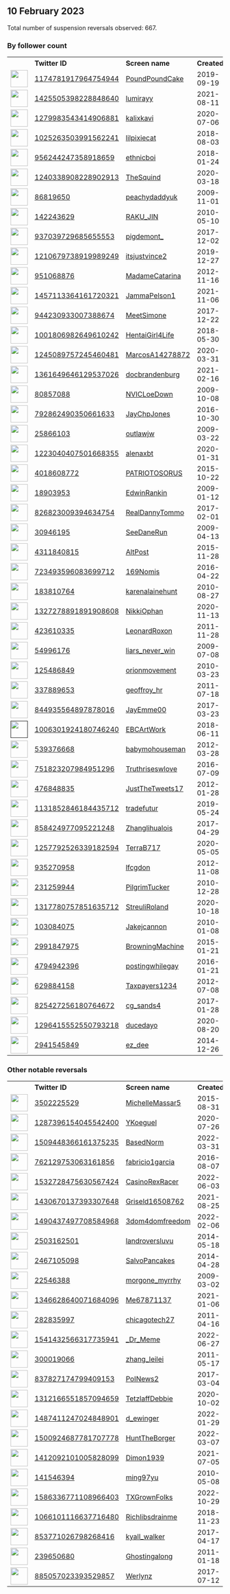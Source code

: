 
## 10 February 2023
Total number of suspension reversals observed: 667.

### By follower count
<table><tr><th></th><th align="left">Twitter ID</th><th align="left">Screen name</th>
<th align="left">Created</th><th align="left">Status</th><th align="left">Suspended</th><th align="left">Followers</th>
<tr><td><a href="https://pbs.twimg.com/profile_images/1268691638785847297/aQXld778_normal.jpg"><img src="https://pbs.twimg.com/profile_images/1268691638785847297/aQXld778_normal.jpg" width="40px" height="40px" align="center"/></a></td><td><a href="https://twitter.com/intent/user?user_id=1174781917964754944">1174781917964754944</a></td><td><a href="https://twitter.com/PoundPoundCake">PoundPoundCake</a></td><td>2019-09-19</td><td align="center"></td><td>2023-02-06</td><td>192456</td></tr>
<tr><td><a href="https://pbs.twimg.com/profile_images/1597774373691174913/7oBX4706_normal.jpg"><img src="https://pbs.twimg.com/profile_images/1597774373691174913/7oBX4706_normal.jpg" width="40px" height="40px" align="center"/></a></td><td><a href="https://twitter.com/intent/user?user_id=1425505398228848640">1425505398228848640</a></td><td><a href="https://twitter.com/lumirayy">lumirayy</a></td><td>2021-08-11</td><td align="center"></td><td>2023-02-06</td><td>139737</td></tr>
<tr><td><a href="https://pbs.twimg.com/profile_images/1633736882952757251/Btx2mRiT_normal.jpg"><img src="https://pbs.twimg.com/profile_images/1633736882952757251/Btx2mRiT_normal.jpg" width="40px" height="40px" align="center"/></a></td><td><a href="https://twitter.com/intent/user?user_id=1279983543414906881">1279983543414906881</a></td><td><a href="https://twitter.com/kalixkavi">kalixkavi</a></td><td>2020-07-06</td><td align="center">🔒</td><td>2023-02-05</td><td>131855</td></tr>
<tr><td><a href="https://pbs.twimg.com/profile_images/1620630966019538944/kJnQEyNO_normal.jpg"><img src="https://pbs.twimg.com/profile_images/1620630966019538944/kJnQEyNO_normal.jpg" width="40px" height="40px" align="center"/></a></td><td><a href="https://twitter.com/intent/user?user_id=1025263503991562241">1025263503991562241</a></td><td><a href="https://twitter.com/lilpixiecat">lilpixiecat</a></td><td>2018-08-03</td><td align="center"></td><td></td><td>61413</td></tr>
<tr><td><a href="https://pbs.twimg.com/profile_images/1376227385843060743/OySf24ZZ_normal.jpg"><img src="https://pbs.twimg.com/profile_images/1376227385843060743/OySf24ZZ_normal.jpg" width="40px" height="40px" align="center"/></a></td><td><a href="https://twitter.com/intent/user?user_id=956244247358918659">956244247358918659</a></td><td><a href="https://twitter.com/ethnicboi">ethnicboi</a></td><td>2018-01-24</td><td align="center"></td><td></td><td>46134</td></tr>
<tr><td><a href="https://pbs.twimg.com/profile_images/1315210443766423558/Do21Moo2_normal.jpg"><img src="https://pbs.twimg.com/profile_images/1315210443766423558/Do21Moo2_normal.jpg" width="40px" height="40px" align="center"/></a></td><td><a href="https://twitter.com/intent/user?user_id=1240338908228902913">1240338908228902913</a></td><td><a href="https://twitter.com/TheSquind">TheSquind</a></td><td>2020-03-18</td><td align="center"></td><td></td><td>39814</td></tr>
<tr><td><a href="https://pbs.twimg.com/profile_images/1624203215183937542/pMB6-j3J_normal.jpg"><img src="https://pbs.twimg.com/profile_images/1624203215183937542/pMB6-j3J_normal.jpg" width="40px" height="40px" align="center"/></a></td><td><a href="https://twitter.com/intent/user?user_id=86819650">86819650</a></td><td><a href="https://twitter.com/peachydaddyuk">peachydaddyuk</a></td><td>2009-11-01</td><td align="center">👋</td><td>2022-08-29</td><td>33184</td></tr>
<tr><td><a href="https://pbs.twimg.com/profile_images/1633753873797255168/xnNWjFIG_normal.jpg"><img src="https://pbs.twimg.com/profile_images/1633753873797255168/xnNWjFIG_normal.jpg" width="40px" height="40px" align="center"/></a></td><td><a href="https://twitter.com/intent/user?user_id=142243629">142243629</a></td><td><a href="https://twitter.com/RAKU_JIN">RAKU_JIN</a></td><td>2010-05-10</td><td align="center"></td><td>2022-12-16</td><td>31454</td></tr>
<tr><td><a href="https://pbs.twimg.com/profile_images/1360880893309706240/0ydS46ET_normal.jpg"><img src="https://pbs.twimg.com/profile_images/1360880893309706240/0ydS46ET_normal.jpg" width="40px" height="40px" align="center"/></a></td><td><a href="https://twitter.com/intent/user?user_id=937039729685655553">937039729685655553</a></td><td><a href="https://twitter.com/pigdemont_">pigdemont_</a></td><td>2017-12-02</td><td align="center"></td><td></td><td>30852</td></tr>
<tr><td><a href="https://pbs.twimg.com/profile_images/1622393969610039296/rdfODBok_normal.jpg"><img src="https://pbs.twimg.com/profile_images/1622393969610039296/rdfODBok_normal.jpg" width="40px" height="40px" align="center"/></a></td><td><a href="https://twitter.com/intent/user?user_id=1210679738919989249">1210679738919989249</a></td><td><a href="https://twitter.com/itsjustvince2">itsjustvince2</a></td><td>2019-12-27</td><td align="center">🔒</td><td></td><td>30831</td></tr>
<tr><td><a href="https://pbs.twimg.com/profile_images/2855225120/82946b3aa413839478503cba27ede250_normal.jpeg"><img src="https://pbs.twimg.com/profile_images/2855225120/82946b3aa413839478503cba27ede250_normal.jpeg" width="40px" height="40px" align="center"/></a></td><td><a href="https://twitter.com/intent/user?user_id=951068876">951068876</a></td><td><a href="https://twitter.com/MadameCatarina">MadameCatarina</a></td><td>2012-11-16</td><td align="center"></td><td>2023-02-05</td><td>28895</td></tr>
<tr><td><a href="https://pbs.twimg.com/profile_images/1579086723967250433/aj2IS4BQ_normal.jpg"><img src="https://pbs.twimg.com/profile_images/1579086723967250433/aj2IS4BQ_normal.jpg" width="40px" height="40px" align="center"/></a></td><td><a href="https://twitter.com/intent/user?user_id=1457113364161720321">1457113364161720321</a></td><td><a href="https://twitter.com/JammaPelson1">JammaPelson1</a></td><td>2021-11-06</td><td align="center"></td><td>2022-10-26</td><td>28000</td></tr>
<tr><td><a href="https://pbs.twimg.com/profile_images/1616659494179688449/A9PIS4Ov_normal.jpg"><img src="https://pbs.twimg.com/profile_images/1616659494179688449/A9PIS4Ov_normal.jpg" width="40px" height="40px" align="center"/></a></td><td><a href="https://twitter.com/intent/user?user_id=944230933007388674">944230933007388674</a></td><td><a href="https://twitter.com/MeetSimone">MeetSimone</a></td><td>2017-12-22</td><td align="center"></td><td></td><td>25869</td></tr>
<tr><td><a href="https://pbs.twimg.com/profile_images/1623257524903215104/qVRCYxwR_normal.jpg"><img src="https://pbs.twimg.com/profile_images/1623257524903215104/qVRCYxwR_normal.jpg" width="40px" height="40px" align="center"/></a></td><td><a href="https://twitter.com/intent/user?user_id=1001806982649610242">1001806982649610242</a></td><td><a href="https://twitter.com/HentaiGirl4Life">HentaiGirl4Life</a></td><td>2018-05-30</td><td align="center"></td><td></td><td>23870</td></tr>
<tr><td><a href="https://pbs.twimg.com/profile_images/1245090825643712516/_hVzr1YV_normal.jpg"><img src="https://pbs.twimg.com/profile_images/1245090825643712516/_hVzr1YV_normal.jpg" width="40px" height="40px" align="center"/></a></td><td><a href="https://twitter.com/intent/user?user_id=1245089757245460481">1245089757245460481</a></td><td><a href="https://twitter.com/MarcosA14278872">MarcosA14278872</a></td><td>2020-03-31</td><td align="center"></td><td>2022-07-26</td><td>23867</td></tr>
<tr><td><a href="https://pbs.twimg.com/profile_images/1361650018663473152/_wtowFVQ_normal.jpg"><img src="https://pbs.twimg.com/profile_images/1361650018663473152/_wtowFVQ_normal.jpg" width="40px" height="40px" align="center"/></a></td><td><a href="https://twitter.com/intent/user?user_id=1361649646129537026">1361649646129537026</a></td><td><a href="https://twitter.com/docbrandenburg">docbrandenburg</a></td><td>2021-02-16</td><td align="center"></td><td></td><td>22854</td></tr>
<tr><td><a href="https://pbs.twimg.com/profile_images/1908366467/nvic_LOGO_normal.jpg"><img src="https://pbs.twimg.com/profile_images/1908366467/nvic_LOGO_normal.jpg" width="40px" height="40px" align="center"/></a></td><td><a href="https://twitter.com/intent/user?user_id=80857088">80857088</a></td><td><a href="https://twitter.com/NVICLoeDown">NVICLoeDown</a></td><td>2009-10-08</td><td align="center"></td><td></td><td>21065</td></tr>
<tr><td><a href="https://pbs.twimg.com/profile_images/1628865278330142720/bXknYCT5_normal.jpg"><img src="https://pbs.twimg.com/profile_images/1628865278330142720/bXknYCT5_normal.jpg" width="40px" height="40px" align="center"/></a></td><td><a href="https://twitter.com/intent/user?user_id=792862490350661633">792862490350661633</a></td><td><a href="https://twitter.com/JayChpJones">JayChpJones</a></td><td>2016-10-30</td><td align="center"></td><td>2022-07-16</td><td>18965</td></tr>
<tr><td><a href="https://pbs.twimg.com/profile_images/1210281549473517569/CZWCtsro_normal.png"><img src="https://pbs.twimg.com/profile_images/1210281549473517569/CZWCtsro_normal.png" width="40px" height="40px" align="center"/></a></td><td><a href="https://twitter.com/intent/user?user_id=25866103">25866103</a></td><td><a href="https://twitter.com/outlawjw">outlawjw</a></td><td>2009-03-22</td><td align="center"></td><td></td><td>18417</td></tr>
<tr><td><a href="https://pbs.twimg.com/profile_images/1623455229797621760/7KFH_Sr0_normal.jpg"><img src="https://pbs.twimg.com/profile_images/1623455229797621760/7KFH_Sr0_normal.jpg" width="40px" height="40px" align="center"/></a></td><td><a href="https://twitter.com/intent/user?user_id=1223040407501668355">1223040407501668355</a></td><td><a href="https://twitter.com/alenaxbt">alenaxbt</a></td><td>2020-01-31</td><td align="center">🚫</td><td></td><td>18179</td></tr>
<tr><td><a href="https://pbs.twimg.com/profile_images/701173959027466240/OBmzrI2y_normal.jpg"><img src="https://pbs.twimg.com/profile_images/701173959027466240/OBmzrI2y_normal.jpg" width="40px" height="40px" align="center"/></a></td><td><a href="https://twitter.com/intent/user?user_id=4018608772">4018608772</a></td><td><a href="https://twitter.com/PATRIOTOSORUS">PATRIOTOSORUS</a></td><td>2015-10-22</td><td align="center">🚫</td><td>2022-04-25</td><td>17453</td></tr>
<tr><td><a href="https://pbs.twimg.com/profile_images/1369340964972691461/ASb2U5sm_normal.jpg"><img src="https://pbs.twimg.com/profile_images/1369340964972691461/ASb2U5sm_normal.jpg" width="40px" height="40px" align="center"/></a></td><td><a href="https://twitter.com/intent/user?user_id=18903953">18903953</a></td><td><a href="https://twitter.com/EdwinRankin">EdwinRankin</a></td><td>2009-01-12</td><td align="center"></td><td></td><td>15812</td></tr>
<tr><td><a href="https://pbs.twimg.com/profile_images/1211062932475392001/xOEURJcR_normal.jpg"><img src="https://pbs.twimg.com/profile_images/1211062932475392001/xOEURJcR_normal.jpg" width="40px" height="40px" align="center"/></a></td><td><a href="https://twitter.com/intent/user?user_id=826823009394634754">826823009394634754</a></td><td><a href="https://twitter.com/RealDannyTommo">RealDannyTommo</a></td><td>2017-02-01</td><td align="center"></td><td></td><td>15372</td></tr>
<tr><td><a href="https://pbs.twimg.com/profile_images/378800000515895581/0573b1504c7ec84c5c2d0e426f2474cd_normal.jpeg"><img src="https://pbs.twimg.com/profile_images/378800000515895581/0573b1504c7ec84c5c2d0e426f2474cd_normal.jpeg" width="40px" height="40px" align="center"/></a></td><td><a href="https://twitter.com/intent/user?user_id=30946195">30946195</a></td><td><a href="https://twitter.com/SeeDaneRun">SeeDaneRun</a></td><td>2009-04-13</td><td align="center"></td><td></td><td>14477</td></tr>
<tr><td><a href="https://pbs.twimg.com/profile_images/1228189843554856960/ALLJRAru_normal.jpg"><img src="https://pbs.twimg.com/profile_images/1228189843554856960/ALLJRAru_normal.jpg" width="40px" height="40px" align="center"/></a></td><td><a href="https://twitter.com/intent/user?user_id=4311840815">4311840815</a></td><td><a href="https://twitter.com/AltPost">AltPost</a></td><td>2015-11-28</td><td align="center"></td><td></td><td>13593</td></tr>
<tr><td><a href="https://pbs.twimg.com/profile_images/1624687716112662533/MBtfe-S4_normal.jpg"><img src="https://pbs.twimg.com/profile_images/1624687716112662533/MBtfe-S4_normal.jpg" width="40px" height="40px" align="center"/></a></td><td><a href="https://twitter.com/intent/user?user_id=723493596083699712">723493596083699712</a></td><td><a href="https://twitter.com/169Nomis">169Nomis</a></td><td>2016-04-22</td><td align="center"></td><td></td><td>13077</td></tr>
<tr><td><a href="https://pbs.twimg.com/profile_images/1378172577361842182/KoIPDDMf_normal.jpg"><img src="https://pbs.twimg.com/profile_images/1378172577361842182/KoIPDDMf_normal.jpg" width="40px" height="40px" align="center"/></a></td><td><a href="https://twitter.com/intent/user?user_id=183810764">183810764</a></td><td><a href="https://twitter.com/karenalainehunt">karenalainehunt</a></td><td>2010-08-27</td><td align="center"></td><td>2022-06-22</td><td>12691</td></tr>
<tr><td><a href="https://pbs.twimg.com/profile_images/1542284408794755072/4-1DUvcY_normal.jpg"><img src="https://pbs.twimg.com/profile_images/1542284408794755072/4-1DUvcY_normal.jpg" width="40px" height="40px" align="center"/></a></td><td><a href="https://twitter.com/intent/user?user_id=1327278891891908608">1327278891891908608</a></td><td><a href="https://twitter.com/NikkiOphan">NikkiOphan</a></td><td>2020-11-13</td><td align="center"></td><td>2022-09-09</td><td>12454</td></tr>
<tr><td><a href="https://pbs.twimg.com/profile_images/504275304081141761/0Gx4z1uj_normal.jpeg"><img src="https://pbs.twimg.com/profile_images/504275304081141761/0Gx4z1uj_normal.jpeg" width="40px" height="40px" align="center"/></a></td><td><a href="https://twitter.com/intent/user?user_id=423610335">423610335</a></td><td><a href="https://twitter.com/LeonardRoxon">LeonardRoxon</a></td><td>2011-11-28</td><td align="center"></td><td>2022-05-18</td><td>12055</td></tr>
<tr><td><a href="https://pbs.twimg.com/profile_images/1043192870608535552/QD7jgZaR_normal.jpg"><img src="https://pbs.twimg.com/profile_images/1043192870608535552/QD7jgZaR_normal.jpg" width="40px" height="40px" align="center"/></a></td><td><a href="https://twitter.com/intent/user?user_id=54996176">54996176</a></td><td><a href="https://twitter.com/liars_never_win">liars_never_win</a></td><td>2009-07-08</td><td align="center"></td><td></td><td>12025</td></tr>
<tr><td><a href="https://pbs.twimg.com/profile_images/1514226876700626952/idgUk7Sz_normal.jpg"><img src="https://pbs.twimg.com/profile_images/1514226876700626952/idgUk7Sz_normal.jpg" width="40px" height="40px" align="center"/></a></td><td><a href="https://twitter.com/intent/user?user_id=125486849">125486849</a></td><td><a href="https://twitter.com/orionmovement">orionmovement</a></td><td>2010-03-23</td><td align="center"></td><td>2022-04-15</td><td>11747</td></tr>
<tr><td><a href="https://pbs.twimg.com/profile_images/1625211609399365658/YT6YQpMp_normal.jpg"><img src="https://pbs.twimg.com/profile_images/1625211609399365658/YT6YQpMp_normal.jpg" width="40px" height="40px" align="center"/></a></td><td><a href="https://twitter.com/intent/user?user_id=337889653">337889653</a></td><td><a href="https://twitter.com/geoffroy_hr">geoffroy_hr</a></td><td>2011-07-18</td><td align="center"></td><td>2022-08-07</td><td>11546</td></tr>
<tr><td><a href="https://pbs.twimg.com/profile_images/935996199517143041/bTWIn_lr_normal.jpg"><img src="https://pbs.twimg.com/profile_images/935996199517143041/bTWIn_lr_normal.jpg" width="40px" height="40px" align="center"/></a></td><td><a href="https://twitter.com/intent/user?user_id=844935564897878016">844935564897878016</a></td><td><a href="https://twitter.com/JayEmme00">JayEmme00</a></td><td>2017-03-23</td><td align="center"></td><td>2023-01-30</td><td>11242</td></tr>
<tr><td><a href=""><img src="" width="40px" height="40px" align="center"/></a></td><td><a href="https://twitter.com/intent/user?user_id=1006301924180746240">1006301924180746240</a></td><td><a href="https://twitter.com/EBCArtWork">EBCArtWork</a></td><td>2018-06-11</td><td align="center"></td><td></td><td>10315</td></tr>
<tr><td><a href="https://pbs.twimg.com/profile_images/1627589221912289282/n_3uTTqZ_normal.jpg"><img src="https://pbs.twimg.com/profile_images/1627589221912289282/n_3uTTqZ_normal.jpg" width="40px" height="40px" align="center"/></a></td><td><a href="https://twitter.com/intent/user?user_id=539376668">539376668</a></td><td><a href="https://twitter.com/babymohouseman">babymohouseman</a></td><td>2012-03-28</td><td align="center"></td><td>2022-03-20</td><td>10302</td></tr>
<tr><td><a href="https://pbs.twimg.com/profile_images/774785979957862400/B55mR04P_normal.jpg"><img src="https://pbs.twimg.com/profile_images/774785979957862400/B55mR04P_normal.jpg" width="40px" height="40px" align="center"/></a></td><td><a href="https://twitter.com/intent/user?user_id=751823207984951296">751823207984951296</a></td><td><a href="https://twitter.com/Truthriseswlove">Truthriseswlove</a></td><td>2016-07-09</td><td align="center"></td><td></td><td>10273</td></tr>
<tr><td><a href="https://pbs.twimg.com/profile_images/1634321070818750465/cl3CcjKH_normal.jpg"><img src="https://pbs.twimg.com/profile_images/1634321070818750465/cl3CcjKH_normal.jpg" width="40px" height="40px" align="center"/></a></td><td><a href="https://twitter.com/intent/user?user_id=476848835">476848835</a></td><td><a href="https://twitter.com/JustTheTweets17">JustTheTweets17</a></td><td>2012-01-28</td><td align="center"></td><td>2022-04-29</td><td>10136</td></tr>
<tr><td><a href="https://pbs.twimg.com/profile_images/1441050418163773442/e3rIKxid_normal.jpg"><img src="https://pbs.twimg.com/profile_images/1441050418163773442/e3rIKxid_normal.jpg" width="40px" height="40px" align="center"/></a></td><td><a href="https://twitter.com/intent/user?user_id=1131852846184435712">1131852846184435712</a></td><td><a href="https://twitter.com/tradefutur">tradefutur</a></td><td>2019-05-24</td><td align="center"></td><td>2022-03-19</td><td>9795</td></tr>
<tr><td><a href="https://pbs.twimg.com/profile_images/1330748608094736389/nO55yjHl_normal.jpg"><img src="https://pbs.twimg.com/profile_images/1330748608094736389/nO55yjHl_normal.jpg" width="40px" height="40px" align="center"/></a></td><td><a href="https://twitter.com/intent/user?user_id=858424977095221248">858424977095221248</a></td><td><a href="https://twitter.com/Zhanglihualois">Zhanglihualois</a></td><td>2017-04-29</td><td align="center"></td><td>2023-01-18</td><td>9332</td></tr>
<tr><td><a href="https://pbs.twimg.com/profile_images/1532550817517031424/LZi0rCvn_normal.jpg"><img src="https://pbs.twimg.com/profile_images/1532550817517031424/LZi0rCvn_normal.jpg" width="40px" height="40px" align="center"/></a></td><td><a href="https://twitter.com/intent/user?user_id=1257792526339182594">1257792526339182594</a></td><td><a href="https://twitter.com/TerraB717">TerraB717</a></td><td>2020-05-05</td><td align="center">🔒</td><td>2022-07-17</td><td>9014</td></tr>
<tr><td><a href="https://pbs.twimg.com/profile_images/1620044814338211840/D2owInoH_normal.jpg"><img src="https://pbs.twimg.com/profile_images/1620044814338211840/D2owInoH_normal.jpg" width="40px" height="40px" align="center"/></a></td><td><a href="https://twitter.com/intent/user?user_id=935270958">935270958</a></td><td><a href="https://twitter.com/lfcgdon">lfcgdon</a></td><td>2012-11-08</td><td align="center"></td><td></td><td>8875</td></tr>
<tr><td><a href="https://pbs.twimg.com/profile_images/1146014546009743360/2Q9XlfgH_normal.jpg"><img src="https://pbs.twimg.com/profile_images/1146014546009743360/2Q9XlfgH_normal.jpg" width="40px" height="40px" align="center"/></a></td><td><a href="https://twitter.com/intent/user?user_id=231259944">231259944</a></td><td><a href="https://twitter.com/PilgrimTucker">PilgrimTucker</a></td><td>2010-12-28</td><td align="center"></td><td></td><td>8573</td></tr>
<tr><td><a href="https://pbs.twimg.com/profile_images/1338399281405976578/wJ7U2WtG_normal.jpg"><img src="https://pbs.twimg.com/profile_images/1338399281405976578/wJ7U2WtG_normal.jpg" width="40px" height="40px" align="center"/></a></td><td><a href="https://twitter.com/intent/user?user_id=1317780757851635712">1317780757851635712</a></td><td><a href="https://twitter.com/StreuliRoland">StreuliRoland</a></td><td>2020-10-18</td><td align="center"></td><td></td><td>8331</td></tr>
<tr><td><a href="https://pbs.twimg.com/profile_images/1439261084372766724/CnzJdShD_normal.jpg"><img src="https://pbs.twimg.com/profile_images/1439261084372766724/CnzJdShD_normal.jpg" width="40px" height="40px" align="center"/></a></td><td><a href="https://twitter.com/intent/user?user_id=103084075">103084075</a></td><td><a href="https://twitter.com/Jakejcannon">Jakejcannon</a></td><td>2010-01-08</td><td align="center"></td><td>2022-06-05</td><td>7514</td></tr>
<tr><td><a href="https://pbs.twimg.com/profile_images/759150772705566721/leiHPGz8_normal.jpg"><img src="https://pbs.twimg.com/profile_images/759150772705566721/leiHPGz8_normal.jpg" width="40px" height="40px" align="center"/></a></td><td><a href="https://twitter.com/intent/user?user_id=2991847975">2991847975</a></td><td><a href="https://twitter.com/BrowningMachine">BrowningMachine</a></td><td>2015-01-21</td><td align="center"></td><td>2022-07-16</td><td>7463</td></tr>
<tr><td><a href="https://pbs.twimg.com/profile_images/1561550152585838593/Oc5SEZWm_normal.jpg"><img src="https://pbs.twimg.com/profile_images/1561550152585838593/Oc5SEZWm_normal.jpg" width="40px" height="40px" align="center"/></a></td><td><a href="https://twitter.com/intent/user?user_id=4794942396">4794942396</a></td><td><a href="https://twitter.com/postingwhilegay">postingwhilegay</a></td><td>2016-01-21</td><td align="center"></td><td>2022-11-22</td><td>7357</td></tr>
<tr><td><a href="https://pbs.twimg.com/profile_images/759201648942153728/PH0E3qGW_normal.jpg"><img src="https://pbs.twimg.com/profile_images/759201648942153728/PH0E3qGW_normal.jpg" width="40px" height="40px" align="center"/></a></td><td><a href="https://twitter.com/intent/user?user_id=629884158">629884158</a></td><td><a href="https://twitter.com/Taxpayers1234">Taxpayers1234</a></td><td>2012-07-08</td><td align="center"></td><td>2022-08-24</td><td>7355</td></tr>
<tr><td><a href="https://pbs.twimg.com/profile_images/1634591876379742208/ze8hJrOS_normal.jpg"><img src="https://pbs.twimg.com/profile_images/1634591876379742208/ze8hJrOS_normal.jpg" width="40px" height="40px" align="center"/></a></td><td><a href="https://twitter.com/intent/user?user_id=825427256180764672">825427256180764672</a></td><td><a href="https://twitter.com/cg_sands4">cg_sands4</a></td><td>2017-01-28</td><td align="center"></td><td>2022-11-27</td><td>6931</td></tr>
<tr><td><a href="https://pbs.twimg.com/profile_images/1630927977759535107/DvW4xM0L_normal.jpg"><img src="https://pbs.twimg.com/profile_images/1630927977759535107/DvW4xM0L_normal.jpg" width="40px" height="40px" align="center"/></a></td><td><a href="https://twitter.com/intent/user?user_id=1296415552550793218">1296415552550793218</a></td><td><a href="https://twitter.com/ducedayo">ducedayo</a></td><td>2020-08-20</td><td align="center"></td><td>2023-02-03</td><td>6657</td></tr>
<tr><td><a href="https://pbs.twimg.com/profile_images/1469032069259014145/bZIQ1h-G_normal.jpg"><img src="https://pbs.twimg.com/profile_images/1469032069259014145/bZIQ1h-G_normal.jpg" width="40px" height="40px" align="center"/></a></td><td><a href="https://twitter.com/intent/user?user_id=2941545849">2941545849</a></td><td><a href="https://twitter.com/ez_dee">ez_dee</a></td><td>2014-12-26</td><td align="center"></td><td>2022-08-21</td><td>6646</td></tr>
</table>

### Other notable reversals
<table><tr><th></th><th align="left">Twitter ID</th><th align="left">Screen name</th>
<th align="left">Created</th><th align="left">Status</th><th align="left">Suspended</th><th align="left">Followers</th>
<tr><td><a href="https://pbs.twimg.com/profile_images/1624840905571147782/Af3xYuA8_normal.jpg"><img src="https://pbs.twimg.com/profile_images/1624840905571147782/Af3xYuA8_normal.jpg" width="40px" height="40px" align="center"/></a></td><td><a href="https://twitter.com/intent/user?user_id=3502225529">3502225529</a></td><td><a href="https://twitter.com/MichelleMassar5">MichelleMassar5</a></td><td>2015-08-31</td><td align="center"></td><td>2022-11-28</td><td>1963</td></tr>
<tr><td><a href="https://pbs.twimg.com/profile_images/1477918875446611968/gW6-vZRa_normal.jpg"><img src="https://pbs.twimg.com/profile_images/1477918875446611968/gW6-vZRa_normal.jpg" width="40px" height="40px" align="center"/></a></td><td><a href="https://twitter.com/intent/user?user_id=1287396154045542400">1287396154045542400</a></td><td><a href="https://twitter.com/YKoeguel">YKoeguel</a></td><td>2020-07-26</td><td align="center"></td><td>2023-01-26</td><td>834</td></tr>
<tr><td><a href="https://pbs.twimg.com/profile_images/1509448778469756931/xW8UrG4d_normal.jpg"><img src="https://pbs.twimg.com/profile_images/1509448778469756931/xW8UrG4d_normal.jpg" width="40px" height="40px" align="center"/></a></td><td><a href="https://twitter.com/intent/user?user_id=1509448366161375235">1509448366161375235</a></td><td><a href="https://twitter.com/BasedNorm">BasedNorm</a></td><td>2022-03-31</td><td align="center"></td><td>2023-01-22</td><td>554</td></tr>
<tr><td><a href="https://pbs.twimg.com/profile_images/1552860609359880192/tDa9rxkA_normal.jpg"><img src="https://pbs.twimg.com/profile_images/1552860609359880192/tDa9rxkA_normal.jpg" width="40px" height="40px" align="center"/></a></td><td><a href="https://twitter.com/intent/user?user_id=762129753063161856">762129753063161856</a></td><td><a href="https://twitter.com/fabricio1garcia">fabricio1garcia</a></td><td>2016-08-07</td><td align="center"></td><td>2022-11-28</td><td>163</td></tr>
<tr><td><a href="https://pbs.twimg.com/profile_images/1569657557219672065/Oh7cXo09_normal.jpg"><img src="https://pbs.twimg.com/profile_images/1569657557219672065/Oh7cXo09_normal.jpg" width="40px" height="40px" align="center"/></a></td><td><a href="https://twitter.com/intent/user?user_id=1532728475630567424">1532728475630567424</a></td><td><a href="https://twitter.com/CasinoRexRacer">CasinoRexRacer</a></td><td>2022-06-03</td><td align="center"></td><td>2022-10-15</td><td>117</td></tr>
<tr><td><a href="https://pbs.twimg.com/profile_images/1451980989937377281/y8GSyFbB_normal.jpg"><img src="https://pbs.twimg.com/profile_images/1451980989937377281/y8GSyFbB_normal.jpg" width="40px" height="40px" align="center"/></a></td><td><a href="https://twitter.com/intent/user?user_id=1430670137393307648">1430670137393307648</a></td><td><a href="https://twitter.com/Griseld16508762">Griseld16508762</a></td><td>2021-08-25</td><td align="center"></td><td>2022-12-20</td><td>401</td></tr>
<tr><td><a href="https://pbs.twimg.com/profile_images/1506478038242013189/xdjwcnMb_normal.jpg"><img src="https://pbs.twimg.com/profile_images/1506478038242013189/xdjwcnMb_normal.jpg" width="40px" height="40px" align="center"/></a></td><td><a href="https://twitter.com/intent/user?user_id=1490437497708584968">1490437497708584968</a></td><td><a href="https://twitter.com/3dom4domfreedom">3dom4domfreedom</a></td><td>2022-02-06</td><td align="center"></td><td>2022-12-12</td><td>5842</td></tr>
<tr><td><a href="https://pbs.twimg.com/profile_images/1238684091719069696/V6rXx7sO_normal.jpg"><img src="https://pbs.twimg.com/profile_images/1238684091719069696/V6rXx7sO_normal.jpg" width="40px" height="40px" align="center"/></a></td><td><a href="https://twitter.com/intent/user?user_id=2503162501">2503162501</a></td><td><a href="https://twitter.com/landroversluvu">landroversluvu</a></td><td>2014-05-18</td><td align="center"></td><td>2022-12-15</td><td>419</td></tr>
<tr><td><a href="https://pbs.twimg.com/profile_images/1629592281878593537/vYrnEIHS_normal.jpg"><img src="https://pbs.twimg.com/profile_images/1629592281878593537/vYrnEIHS_normal.jpg" width="40px" height="40px" align="center"/></a></td><td><a href="https://twitter.com/intent/user?user_id=2467105098">2467105098</a></td><td><a href="https://twitter.com/SalvoPancakes">SalvoPancakes</a></td><td>2014-04-28</td><td align="center"></td><td>2022-10-22</td><td>4774</td></tr>
<tr><td><a href="https://pbs.twimg.com/profile_images/1599245573848268800/H8Pxz2BX_normal.jpg"><img src="https://pbs.twimg.com/profile_images/1599245573848268800/H8Pxz2BX_normal.jpg" width="40px" height="40px" align="center"/></a></td><td><a href="https://twitter.com/intent/user?user_id=22546388">22546388</a></td><td><a href="https://twitter.com/morgone_myrrhy">morgone_myrrhy</a></td><td>2009-03-02</td><td align="center">🔒</td><td>2022-12-17</td><td>127</td></tr>
<tr><td><a href="https://pbs.twimg.com/profile_images/1534272664289804295/dpgsjsGC_normal.jpg"><img src="https://pbs.twimg.com/profile_images/1534272664289804295/dpgsjsGC_normal.jpg" width="40px" height="40px" align="center"/></a></td><td><a href="https://twitter.com/intent/user?user_id=1346628640071684096">1346628640071684096</a></td><td><a href="https://twitter.com/Me67871137">Me67871137</a></td><td>2021-01-06</td><td align="center"></td><td>2022-12-30</td><td>1410</td></tr>
<tr><td><a href="https://pbs.twimg.com/profile_images/1286158708876222465/yA-WagXY_normal.jpg"><img src="https://pbs.twimg.com/profile_images/1286158708876222465/yA-WagXY_normal.jpg" width="40px" height="40px" align="center"/></a></td><td><a href="https://twitter.com/intent/user?user_id=282835997">282835997</a></td><td><a href="https://twitter.com/chicagotech27">chicagotech27</a></td><td>2011-04-16</td><td align="center"></td><td>2023-01-06</td><td>244</td></tr>
<tr><td><a href="https://pbs.twimg.com/profile_images/1541437830471290883/www4uOxx_normal.jpg"><img src="https://pbs.twimg.com/profile_images/1541437830471290883/www4uOxx_normal.jpg" width="40px" height="40px" align="center"/></a></td><td><a href="https://twitter.com/intent/user?user_id=1541432566317735941">1541432566317735941</a></td><td><a href="https://twitter.com/_Dr_Meme">_Dr_Meme</a></td><td>2022-06-27</td><td align="center"></td><td>2023-01-23</td><td>15</td></tr>
<tr><td><a href="https://pbs.twimg.com/profile_images/481001408464838657/uSzovh10_normal.jpeg"><img src="https://pbs.twimg.com/profile_images/481001408464838657/uSzovh10_normal.jpeg" width="40px" height="40px" align="center"/></a></td><td><a href="https://twitter.com/intent/user?user_id=300019066">300019066</a></td><td><a href="https://twitter.com/zhang_leilei">zhang_leilei</a></td><td>2011-05-17</td><td align="center"></td><td>2023-01-31</td><td>442</td></tr>
<tr><td><a href="https://pbs.twimg.com/profile_images/1026214684649811968/0w795SJl_normal.jpg"><img src="https://pbs.twimg.com/profile_images/1026214684649811968/0w795SJl_normal.jpg" width="40px" height="40px" align="center"/></a></td><td><a href="https://twitter.com/intent/user?user_id=837827174799409153">837827174799409153</a></td><td><a href="https://twitter.com/PoINews2">PoINews2</a></td><td>2017-03-04</td><td align="center"></td><td>2022-11-30</td><td>1689</td></tr>
<tr><td><a href="https://pbs.twimg.com/profile_images/1312216498954530818/rUA_5RON_normal.jpg"><img src="https://pbs.twimg.com/profile_images/1312216498954530818/rUA_5RON_normal.jpg" width="40px" height="40px" align="center"/></a></td><td><a href="https://twitter.com/intent/user?user_id=1312166551857094659">1312166551857094659</a></td><td><a href="https://twitter.com/TetzlaffDebbie">TetzlaffDebbie</a></td><td>2020-10-02</td><td align="center"></td><td>2022-07-22</td><td>2297</td></tr>
<tr><td><a href="https://pbs.twimg.com/profile_images/1519816165622796295/NZM5k1yV_normal.jpg"><img src="https://pbs.twimg.com/profile_images/1519816165622796295/NZM5k1yV_normal.jpg" width="40px" height="40px" align="center"/></a></td><td><a href="https://twitter.com/intent/user?user_id=1487411247024848901">1487411247024848901</a></td><td><a href="https://twitter.com/d_ewinger">d_ewinger</a></td><td>2022-01-29</td><td align="center"></td><td>2022-12-16</td><td>1907</td></tr>
<tr><td><a href="https://pbs.twimg.com/profile_images/1500995428770267138/IrdYN_5V_normal.jpg"><img src="https://pbs.twimg.com/profile_images/1500995428770267138/IrdYN_5V_normal.jpg" width="40px" height="40px" align="center"/></a></td><td><a href="https://twitter.com/intent/user?user_id=1500924687781707778">1500924687781707778</a></td><td><a href="https://twitter.com/HuntTheBorger">HuntTheBorger</a></td><td>2022-03-07</td><td align="center"></td><td>2023-01-01</td><td>11</td></tr>
<tr><td><a href="https://pbs.twimg.com/profile_images/1599427059868176385/emXq5jUE_normal.jpg"><img src="https://pbs.twimg.com/profile_images/1599427059868176385/emXq5jUE_normal.jpg" width="40px" height="40px" align="center"/></a></td><td><a href="https://twitter.com/intent/user?user_id=1412092101005828099">1412092101005828099</a></td><td><a href="https://twitter.com/Dimon1939">Dimon1939</a></td><td>2021-07-05</td><td align="center">🔒</td><td>2022-12-26</td><td>1015</td></tr>
<tr><td><a href="https://pbs.twimg.com/profile_images/1607757550539395072/XlSWOqkI_normal.jpg"><img src="https://pbs.twimg.com/profile_images/1607757550539395072/XlSWOqkI_normal.jpg" width="40px" height="40px" align="center"/></a></td><td><a href="https://twitter.com/intent/user?user_id=141546394">141546394</a></td><td><a href="https://twitter.com/ming97yu">ming97yu</a></td><td>2010-05-08</td><td align="center">🔒</td><td>2023-02-02</td><td>513</td></tr>
<tr><td><a href="https://pbs.twimg.com/profile_images/1628211110292627457/Mv3AfDy0_normal.jpg"><img src="https://pbs.twimg.com/profile_images/1628211110292627457/Mv3AfDy0_normal.jpg" width="40px" height="40px" align="center"/></a></td><td><a href="https://twitter.com/intent/user?user_id=1586336771108966403">1586336771108966403</a></td><td><a href="https://twitter.com/TXGrownFolks">TXGrownFolks</a></td><td>2022-10-29</td><td align="center"></td><td>2022-12-25</td><td>7</td></tr>
<tr><td><a href="https://pbs.twimg.com/profile_images/1429222247869435907/1CvDV1Nb_normal.jpg"><img src="https://pbs.twimg.com/profile_images/1429222247869435907/1CvDV1Nb_normal.jpg" width="40px" height="40px" align="center"/></a></td><td><a href="https://twitter.com/intent/user?user_id=1066101116637716480">1066101116637716480</a></td><td><a href="https://twitter.com/Richlibsdrainme">Richlibsdrainme</a></td><td>2018-11-23</td><td align="center"></td><td>2023-01-25</td><td>1910</td></tr>
<tr><td><a href="https://pbs.twimg.com/profile_images/1579363969508073472/NppIypY1_normal.jpg"><img src="https://pbs.twimg.com/profile_images/1579363969508073472/NppIypY1_normal.jpg" width="40px" height="40px" align="center"/></a></td><td><a href="https://twitter.com/intent/user?user_id=853771026798268416">853771026798268416</a></td><td><a href="https://twitter.com/kyall_walker">kyall_walker</a></td><td>2017-04-17</td><td align="center"></td><td>2023-02-04</td><td>1481</td></tr>
<tr><td><a href="https://pbs.twimg.com/profile_images/1456349300942848009/QHUHt_BH_normal.jpg"><img src="https://pbs.twimg.com/profile_images/1456349300942848009/QHUHt_BH_normal.jpg" width="40px" height="40px" align="center"/></a></td><td><a href="https://twitter.com/intent/user?user_id=239650680">239650680</a></td><td><a href="https://twitter.com/Ghostingalong">Ghostingalong</a></td><td>2011-01-18</td><td align="center"></td><td>2022-11-25</td><td>71</td></tr>
<tr><td><a href="https://pbs.twimg.com/profile_images/1518780676178608128/lxzPc-su_normal.jpg"><img src="https://pbs.twimg.com/profile_images/1518780676178608128/lxzPc-su_normal.jpg" width="40px" height="40px" align="center"/></a></td><td><a href="https://twitter.com/intent/user?user_id=885057023393529857">885057023393529857</a></td><td><a href="https://twitter.com/Werlynz">Werlynz</a></td><td>2017-07-12</td><td align="center"></td><td>2022-05-22</td><td>772</td></tr>
</table>
